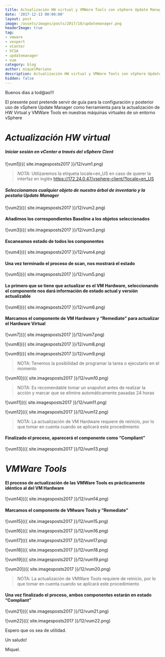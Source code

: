 ```yaml
---
title: Actualización HW virtual y VMWare Tools con vSphere Update Manager
date: '2017-12-13 00:00:00'
layout: post
image: /assets/images/posts/2017/10/updatemanager.png
headerImage: true
tag:
- vmware
- vexpert
- vCenter
- VCSA
- updatemanager 
- vum
category: blog
author: miquelMariano
description: Actualización HW virtual y VMWare Tools con vSphere Update Manager
hidden: false
---
```


Buenos dias a tod@as!!!

El presente post pretende servir de guía para la configuración y posterior uso de vSphere Update Manager como herramienta para la actualización de HW Virtual y VMWare Tools en nuestras máquinas virtuales de un entorno vSphere

# *Actualización HW virtual*

##### Iniciar sesión en vCenter a través del vSphere Cient

![vum1]({{ site.imagesposts2017 }}/12/vum1.png)

> *NOTA:* Utilizaremos la etiqueta locale=en_US en caso de querer la interfaz en inglés
> https://172.24.0.47/vsphere-client/?locale=en_US

##### Seleccionamos cualquier objeto de nuestro árbol de inventario y la pestaña Update Manager

![vum2]({{ site.imagesposts2017 }}/12/vum2.png)

#### Añadimos los correspondientes Baseline a los objetos seleccionados

![vum3]({{ site.imagesposts2017 }}/12/vum3.png)

#### Escaneamos estado de todos los componentes

![vum4]({{ site.imagesposts2017 }}/12/vum4.png)

#### Una vez terminado el proceso de scan, nos mostrará el estado

![vum5]({{ site.imagesposts2017 }}/12/vum5.png)

#### Lo primero que se tiene que actualizar es el VM Hardware, seleccionando el componente nos dará información de estado actual y versión actualizable

![vum6]({{ site.imagesposts2017 }}/12/vum6.png)

#### Marcamos el componente de VM Hardware y “Remediate” para actualizar el Hardware Virtual

![vum7]({{ site.imagesposts2017 }}/12/vum7.png)

![vum8]({{ site.imagesposts2017 }}/12/vum8.png)

![vum9]({{ site.imagesposts2017 }}/12/vum9.png)

> NOTA: Tenemos la posibilidad de programar la tarea o ejecutarlo en el momento

![vum10]({{ site.imagesposts2017 }}/12/vum10.png)

> NOTA: Es recomendable tomar un snapshot antes de realizar la acción y marcar que se elimine
> automáticamente pasadas 24 horas

![vum11]({{ site.imagesposts2017 }}/12/vum11.png)

![vum12]({{ site.imagesposts2017 }}/12/vum12.png)

> NOTA: La actualización de VM Hardware requiere de reinicio, por lo que tomar en cuenta cuando se
> aplicará este procedimiento

#### Finalizado el proceso, aparecerá el componente como “Compliant”

![vum13]({{ site.imagesposts2017 }}/12/vum13.png)

# *VMWare Tools*

#### El proceso de actualización de las VMWare Tools es prácticamente idéntico al del VM Hardware

![vum14]({{ site.imagesposts2017 }}/12/vum14.png)

#### Marcamos el componente de VMware Tools y “Remediate”

![vum15]({{ site.imagesposts2017 }}/12/vum15.png)

![vum16]({{ site.imagesposts2017 }}/12/vum16.png)

![vum17]({{ site.imagesposts2017 }}/12/vum17.png)

![vum18]({{ site.imagesposts2017 }}/12/vum18.png)

![vum19]({{ site.imagesposts2017 }}/12/vum19.png)

![vum20]({{ site.imagesposts2017 }}/12/vum20.png)

> NOTA: La actualización de VMWare Tools requiere de reinicio, por lo que tomar en cuenta cuando se 
> aplicará este procedimiento

#### Una vez finalizado el proceso, ambos componentes estarán en estado “Compliant”

![vum21]({{ site.imagesposts2017 }}/12/vum21.png)

![vum22]({{ site.imagesposts2017 }}/12/vum22.png)

Espero que os sea de utilidad.

Un saludo!

Miquel.


